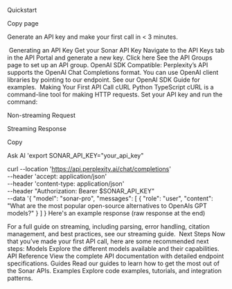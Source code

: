 Quickstart

Copy page

Generate an API key and make your first call in < 3 minutes.

​
Generating an API Key
Get your Sonar API Key
Navigate to the API Keys tab in the API Portal and generate a new key.
Click here
See the API Groups page to set up an API group.
OpenAI SDK Compatible: Perplexity’s API supports the OpenAI Chat Completions format. You can use OpenAI client libraries by pointing to our endpoint. See our OpenAI SDK Guide for examples.
​
Making Your First API Call
cURL
Python
TypeScript
cURL is a command-line tool for making HTTP requests. Set your API key and run the command:

Non-streaming Request

Streaming Response

Copy

Ask AI
'export SONAR_API_KEY="your_api_key"

curl --location 'https://api.perplexity.ai/chat/completions' \
--header 'accept: application/json' \
--header 'content-type: application/json' \
--header "Authorization: Bearer $SONAR_API_KEY" \
--data '{
  "model": "sonar-pro",
  "messages": [
    {
      "role": "user",
      "content": "What are the most popular open-source alternatives to OpenAIs GPT models?"
    }
  ]
}
Here's an example response (raw response at the end)

For a full guide on streaming, including parsing, error handling, citation management, and best practices, see our streaming guide.
​
Next Steps
Now that you’ve made your first API call, here are some recommended next steps:
Models
Explore the different models available and their capabilities.
API Reference
View the complete API documentation with detailed endpoint specifications.
Guides
Read our guides to learn how to get the most out of the Sonar APIs.
Examples
Explore code examples, tutorials, and integration patterns.
